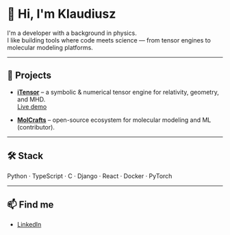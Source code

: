 # 👋 Hi, I'm Klaudiusz

I'm a developer with a background in physics.  
I like building tools where code meets science — from tensor engines to molecular modeling platforms.

---

## 🔭 Projects

- **[iTensor](https://itensor-docs.com)** – a symbolic & numerical tensor engine for relativity, geometry, and MHD.  
  [Live demo](https://itensor.online) 

- **[MolCrafts](https://molcrafts.org)** – open-source ecosystem for molecular modeling and ML (contributor).

---

## 🛠️ Stack

Python · TypeScript · C · Django · React · Docker · PyTorch

---

## 📫 Find me

- [LinkedIn](https://www.linkedin.com/in/klaudiusz-sroka-33274b327/)  
